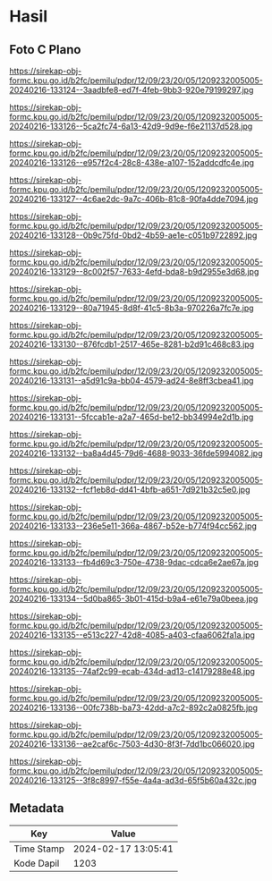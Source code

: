 # Hasil

## Foto C Plano

https://sirekap-obj-formc.kpu.go.id/b2fc/pemilu/pdpr/12/09/23/20/05/1209232005005-20240216-133124--3aadbfe8-ed7f-4feb-9bb3-920e79199297.jpg

https://sirekap-obj-formc.kpu.go.id/b2fc/pemilu/pdpr/12/09/23/20/05/1209232005005-20240216-133126--5ca2fc74-6a13-42d9-9d9e-f6e21137d528.jpg

https://sirekap-obj-formc.kpu.go.id/b2fc/pemilu/pdpr/12/09/23/20/05/1209232005005-20240216-133126--e957f2c4-28c8-438e-a107-152addcdfc4e.jpg

https://sirekap-obj-formc.kpu.go.id/b2fc/pemilu/pdpr/12/09/23/20/05/1209232005005-20240216-133127--4c6ae2dc-9a7c-406b-81c8-90fa4dde7094.jpg

https://sirekap-obj-formc.kpu.go.id/b2fc/pemilu/pdpr/12/09/23/20/05/1209232005005-20240216-133128--0b9c75fd-0bd2-4b59-ae1e-c051b9722892.jpg

https://sirekap-obj-formc.kpu.go.id/b2fc/pemilu/pdpr/12/09/23/20/05/1209232005005-20240216-133129--8c002f57-7633-4efd-bda8-b9d2955e3d68.jpg

https://sirekap-obj-formc.kpu.go.id/b2fc/pemilu/pdpr/12/09/23/20/05/1209232005005-20240216-133129--80a71945-8d8f-41c5-8b3a-970226a7fc7e.jpg

https://sirekap-obj-formc.kpu.go.id/b2fc/pemilu/pdpr/12/09/23/20/05/1209232005005-20240216-133130--876fcdb1-2517-465e-8281-b2d91c468c83.jpg

https://sirekap-obj-formc.kpu.go.id/b2fc/pemilu/pdpr/12/09/23/20/05/1209232005005-20240216-133131--a5d91c9a-bb04-4579-ad24-8e8ff3cbea41.jpg

https://sirekap-obj-formc.kpu.go.id/b2fc/pemilu/pdpr/12/09/23/20/05/1209232005005-20240216-133131--5fccab1e-a2a7-465d-be12-bb34994e2d1b.jpg

https://sirekap-obj-formc.kpu.go.id/b2fc/pemilu/pdpr/12/09/23/20/05/1209232005005-20240216-133132--ba8a4d45-79d6-4688-9033-36fde5994082.jpg

https://sirekap-obj-formc.kpu.go.id/b2fc/pemilu/pdpr/12/09/23/20/05/1209232005005-20240216-133132--fcf1eb8d-dd41-4bfb-a651-7d921b32c5e0.jpg

https://sirekap-obj-formc.kpu.go.id/b2fc/pemilu/pdpr/12/09/23/20/05/1209232005005-20240216-133133--236e5e11-366a-4867-b52e-b774f94cc562.jpg

https://sirekap-obj-formc.kpu.go.id/b2fc/pemilu/pdpr/12/09/23/20/05/1209232005005-20240216-133133--fb4d69c3-750e-4738-9dac-cdca6e2ae67a.jpg

https://sirekap-obj-formc.kpu.go.id/b2fc/pemilu/pdpr/12/09/23/20/05/1209232005005-20240216-133134--5d0ba865-3b01-415d-b9a4-e61e79a0beea.jpg

https://sirekap-obj-formc.kpu.go.id/b2fc/pemilu/pdpr/12/09/23/20/05/1209232005005-20240216-133135--e513c227-42d8-4085-a403-cfaa6062fa1a.jpg

https://sirekap-obj-formc.kpu.go.id/b2fc/pemilu/pdpr/12/09/23/20/05/1209232005005-20240216-133135--74af2c99-ecab-434d-ad13-c14179288e48.jpg

https://sirekap-obj-formc.kpu.go.id/b2fc/pemilu/pdpr/12/09/23/20/05/1209232005005-20240216-133136--00fc738b-ba73-42dd-a7c2-892c2a0825fb.jpg

https://sirekap-obj-formc.kpu.go.id/b2fc/pemilu/pdpr/12/09/23/20/05/1209232005005-20240216-133136--ae2caf6c-7503-4d30-8f3f-7dd1bc066020.jpg

https://sirekap-obj-formc.kpu.go.id/b2fc/pemilu/pdpr/12/09/23/20/05/1209232005005-20240216-133125--3f8c8997-f55e-4a4a-ad3d-65f5b60a432c.jpg


## Metadata

| Key        | Value               |
| ---------- | ------------------- |
| Time Stamp | 2024-02-17 13:05:41 |
| Kode Dapil | 1203                |




